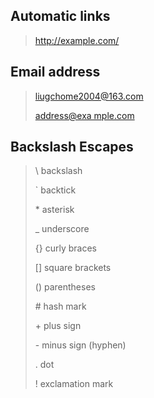 ## Automatic links
> <http://example.com/>
## Email address
> <liugchome2004@163.com>
>
> <a href="&#x6D;&#x61;i&#x6C;&#x74;&#x6F;:&#x61;&#x64;&#x64;&#x72;&#x65;
&#115;&#115;&#64;&#101;&#120;&#x61;&#109;&#x70;&#x6C;e&#x2E;&#99;&#111;
&#109;">&#x61;&#x64;&#x64;&#x72;&#x65;&#115;&#115;&#64;&#101;&#120;&#x61;
&#109;&#x70;&#x6C;e&#x2E;&#99;&#111;&#109;</a>

## Backslash Escapes

> \\   backslash
>
> \`   backtick
>
> \*   asterisk
>
> \_   underscore
>
> \{\}  curly braces
>
> \[\]  square brackets
>
> \(\)  parentheses
>
> \#   hash mark
>
> \+   plus sign
>
> \-   minus sign (hyphen)
>
> \.   dot
>
> \!   exclamation mark
>